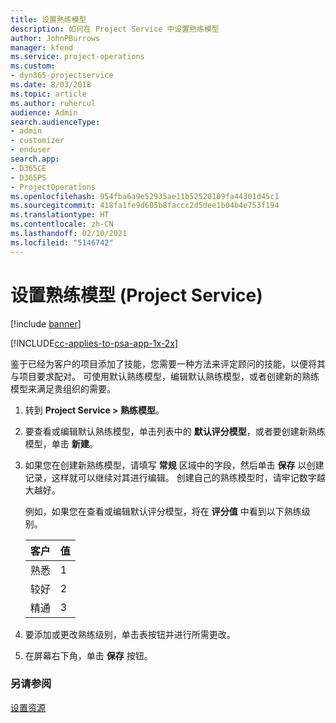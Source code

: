 ```yaml
---
title: 设置熟练模型
description: 如何在 Project Service 中设置熟练模型
author: JohnPBurrows
manager: kfend
ms.service: project-operations
ms.custom:
- dyn365-projectservice
ms.date: 8/03/2018
ms.topic: article
ms.author: ruhercul
audience: Admin
search.audienceType:
- admin
- customizer
- enduser
search.app:
- D365CE
- D365PS
- ProjectOperations
ms.openlocfilehash: 954fba6a9e52935ae11b52520109fa44301d45c1
ms.sourcegitcommit: 418fa1fe9d605b8faccc2d5dee1b04b4e753f194
ms.translationtype: HT
ms.contentlocale: zh-CN
ms.lasthandoff: 02/10/2021
ms.locfileid: "5146742"
---
```

# <a name="set-up-proficiency-models-project-service"></a>设置熟练模型 (Project Service)

[!include [banner](../includes/psa-now-project-operations.md)]

[!INCLUDE[cc-applies-to-psa-app-1x-2x](../includes/cc-applies-to-psa-app-1x-2x.md)]

鉴于已经为客户的项目添加了技能，您需要一种方法来评定顾问的技能，以便将其与项目要求配对。 可使用默认熟练模型，编辑默认熟练模型，或者创建新的熟练模型来满足贵组织的需要。  
  
1.  转到 **Project Service > 熟练模型**。  
  
2.  要查看或编辑默认熟练模型，单击列表中的 **默认评分模型**，或者要创建新熟练模型，单击 **新建**。  
  
3.  如果您在创建新熟练模型，请填写 **常规** 区域中的字段，然后单击 **保存** 以创建记录，这样就可以继续对其进行编辑。 创建自己的熟练模型时，请牢记数字越大越好。  
  
     例如，如果您在查看或编辑默认评分模型，将在 **评分值** 中看到以下熟练级别。  
  
    |客户|值|  
    |----------|-----------|  
    |熟悉|1|  
    |较好|2|  
    |精通|3|  
  
4.  要添加或更改熟练级别，单击表按钮并进行所需更改。  
  
5.  在屏幕右下角，单击 **保存** 按钮。  
  
### <a name="see-also"></a>另请参阅  
 [设置资源](../psa/set-up-resources.md)
